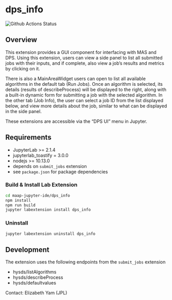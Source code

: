# dps_info

![Github Actions Status](https://github.com/MAAP-Project/maap-jupyter-ide/workflows/Build/badge.svg)

## Overview
This extension provides a GUI component for interfacing with MAS and DPS.  Using this extension, users can view a side panel to list all submitted jobs with their inputs, and if complete, also view a job’s results and metrics by clicking on it.

There is also a MainAreaWidget users can open to list all available algorithms in the default tab (Run Jobs). Once an algorithm is selected, its details (results of describeProcess) will be displayed to the right, along with a built-in dynamic form for submitting a job with the selected algorithm.  In the other tab (Job Info), the user can select a job ID from the list displayed below, and view more details about the job, similar to what can be displayed in the side panel.

These extensions are accessible via the “DPS UI” menu in Jupyter.

## Requirements
* JupyterLab >= 2.1.4
* jupyterlab_toastify = 3.0.0
* nodejs >= 10.13.0
* depends on `submit_jobs` extension
* see `package.json` for package dependencies

### Build & Install Lab Extension
```bash
cd maap-jupyter-ide/dps_info
npm install
npm run build
jupyter labextension install dps_info
```

### Uninstall
```bash
jupyter labextension uninstall dps_info
```

## Development
The extension uses the following endpoints from the `submit_jobs` extension
* hysds/listAlgorithms
* hysds/describeProcess
* hysds/defaultvalues


Contact: Elizabeth Yam (JPL)
